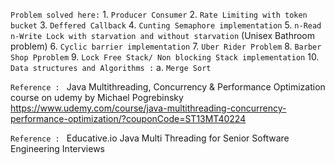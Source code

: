 `Problem solved here:`
    1. `Producer Consumer`
    2. `Rate Limiting with token bucket`
    3. `Deffered Callback`
    4. `Cunting Semaphore implementation`
    5. `n-Read n-Write Lock with starvation and without starvation` (Unisex Bathroom problem)
    6. `Cyclic barrier implementation`
    7. `Uber Rider Problem`
    8. `Barber Shop Pproblem`
    9. `Lock Free Stack/ Non blocking Stack implementation`
    10. `Data structures and Algorithms :`
            a. `Merge Sort`

`Reference : ` Java Multithreading, Concurrency & Performance Optimization course on udemy by Michael Pogrebinsky
            https://www.udemy.com/course/java-multithreading-concurrency-performance-optimization/?couponCode=ST13MT40224

`Reference : ` Educative.io Java Multi Threading for Senior Software Engineering Interviews